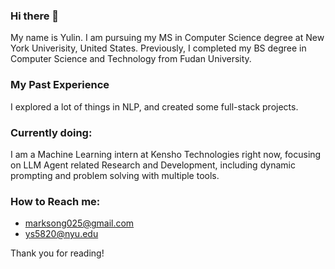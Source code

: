 ### Hi there 👋
My name is Yulin. I am pursuing my MS in Computer Science degree at New York Univerisity, United States. Previously, I completed my BS degree in Computer Science and Technology from Fudan University. 

### My Past Experience
I explored a lot of things in NLP, and created some full-stack projects.

### Currently doing:
I am a Machine Learning intern at Kensho Technologies right now, focusing on LLM Agent related Research and Development, including dynamic prompting and problem solving with multiple tools.


### How to Reach me:
- marksong025@gmail.com
- ys5820@nyu.edu

Thank you for reading!




<!--
**SoyMark/SoyMark** is a ✨ _special_ ✨ repository because its `README.md` (this file) appears on your GitHub profile.

Here are some ideas to get you started:

- 🔭 I’m currently working on ...
- 🌱 I’m currently learning ...
- 👯 I’m looking to collaborate on ...
- 🤔 I’m looking for help with ...
- 💬 Ask me about ...
- 📫 How to reach me: ...
- 😄 Pronouns: ...
- ⚡ Fun fact: ...
-->
